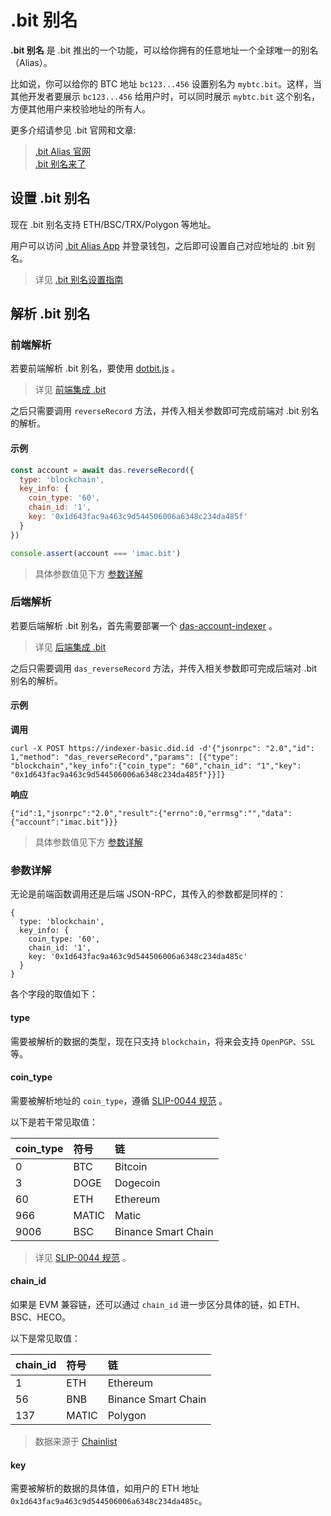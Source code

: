 # .bit 别名
**.bit 别名** 是 .bit 推出的一个功能，可以给你拥有的任意地址一个全球唯一的别名（Alias）。

比如说，你可以给你的 BTC 地址 `bc123...456` 设置别名为 `mybtc.bit`。这样，当其他开发者要展示 `bc123...456` 给用户时，可以同时展示 `mybtc.bit` 这个别名，方便其他用户来校验地址的所有人。

更多介绍请参见 .bit 官网和文章:

> [.bit Alias 官网](https://www.did.id/bit-alias)  
> [.bit 别名来了](https://talk.did.id/t/bit/400#h-7)

## 设置 .bit 别名
现在 .bit 别名支持 ETH/BSC/TRX/Polygon 等地址。

用户可以访问 [.bit Alias App](https://d.id/bit/alias) 并登录钱包，之后即可设置自己对应地址的 .bit 别名。

> 详见 [.bit 别名设置指南](https://talk.did.id/t/bit/400#h-7)


## 解析 .bit 别名

### 前端解析
若要前端解析 .bit 别名，要使用 [dotbit.js](https://github.com/dotbitHQ/dotbit.js) 。

> 详见 [前端集成 .bit](./integration-frontend.md)

之后只需要调用 `reverseRecord` 方法，并传入相关参数即可完成前端对 .bit 别名的解析。

#### 示例
```javascript
const account = await das.reverseRecord({
  type: 'blockchain',
  key_info: {
    coin_type: '60',
    chain_id: '1',
    key: '0x1d643fac9a463c9d544506006a6348c234da485f'
  }
})

console.assert(account === 'imac.bit')
```

> 具体参数值见下方 [参数详解](#参数详解)

### 后端解析

若要后端解析 .bit 别名，首先需要部署一个 [das-account-indexer](https://github.com/dotbitHQ/das-account-indexer) 。

> 详见 [后端集成 .bit](./integration-backend.md)

之后只需要调用 `das_reverseRecord` 方法，并传入相关参数即可完成后端对 .bit 别名的解析。


#### 示例

**调用**
```shell
curl -X POST https://indexer-basic.did.id -d'{"jsonrpc": "2.0","id": 1,"method": "das_reverseRecord","params": [{"type": "blockchain","key_info":{"coin_type": "60","chain_id": "1","key": "0x1d643fac9a463c9d544506006a6348c234da485f"}}]}
```
**响应**
```json5
{"id":1,"jsonrpc":"2.0","result":{"errno":0,"errmsg":"","data":{"account":"imac.bit"}}}
```

> 具体参数值见下方 [参数详解](#参数详解)


### 参数详解

无论是前端函数调用还是后端 JSON-RPC，其传入的参数都是同样的：
```json5
{
  type: 'blockchain',
  key_info: {
    coin_type: '60',
    chain_id: '1',
    key: '0x1d643fac9a463c9d544506006a6348c234da485c'
  }
}
```

各个字段的取值如下：

#### type
需要被解析的数据的类型，现在只支持 `blockchain`，将来会支持 `OpenPGP`、`SSL` 等。

#### coin_type
需要被解析地址的 `coin_type`，遵循 [SLIP-0044 规范](https://github.com/satoshilabs/slips/blob/master/slip-0044.md) 。

以下是若干常见取值：

| coin_type | 符号      | 链                   |
|:----------|:--------|:--------------------|
| 0         | BTC     | Bitcoin             |
| 3         | DOGE    | Dogecoin            |
| 60        | ETH     | Ethereum            |
| 966       | MATIC   | Matic               |
| 9006      | BSC     | Binance Smart Chain |

> 详见 [SLIP-0044 规范](https://github.com/satoshilabs/slips/blob/master/slip-0044.md) 。

#### chain_id
如果是 EVM 兼容链，还可以通过 `chain_id` 进一步区分具体的链，如 ETH、BSC、HECO。

以下是常见取值：

| chain_id | 符号    | 链                   |
|:---------|:------|:--------------------|
| 1        | ETH   | Ethereum            |
| 56       | BNB   | Binance Smart Chain |
| 137      | MATIC | Polygon             |

> 数据来源于 [Chainlist](https://chainlist.org/)

#### key
需要被解析的数据的具体值，如用户的 ETH 地址 `0x1d643fac9a463c9d544506006a6348c234da485c`。

